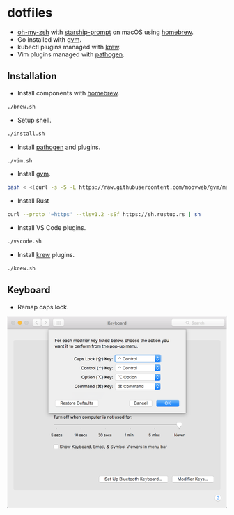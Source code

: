 # dotfiles

- [oh-my-zsh] with [starship-prompt] on macOS using [homebrew].
- Go installed with [gvm].
- kubectl plugins managed with [krew].
- Vim plugins managed with [pathogen].

## Installation

- Install components with [homebrew].

```bash
./brew.sh
```

- Setup shell.

```bash
./install.sh
```

- Install [pathogen] and plugins.

```sh
./vim.sh
```

- Install [gvm].

```bash
bash < <(curl -s -S -L https://raw.githubusercontent.com/moovweb/gvm/master/binscripts/gvm-installer)
```

- Install Rust

```sh
curl --proto '=https' --tlsv1.2 -sSf https://sh.rustup.rs | sh
```

- Install VS Code plugins.

```sh
./vscode.sh
```

- Install [krew] plugins.

```sh
./krew.sh
```

## Keyboard

- Remap caps lock.

![Remap Capslock](/images/remap_capslock.png)

[gvm]: https://github.com/moovweb/gvm
[homebrew]: https://brew.sh/
[krew]: https://github.com/kubernetes-sigs/krew
[oh-my-zsh]: https://github.com/robbyrussell/oh-my-zsh
[pathogen]: https://github.com/tpope/vim-pathogen
[solarized]: https://github.com/altercation/vim-colors-solarized
[starship-prompt]: https://starship.rs/